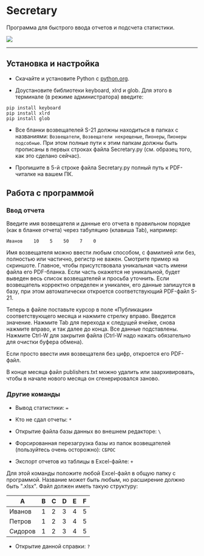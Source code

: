 # Secretary

Программа для быстрого ввода отчетов и подсчета статистики.

![](https://github.com/antorix/Secretary/blob/master/screenshot.png)

***

## Установка и настройка

* Скачайте и установите Python с [python.org](https://www.python.org/).

* Доустановите библиотеки keyboard, xlrd и glob. Для этого в терминале (в режиме администратора) введите:
```
pip install keyboard
pip install xlrd
pip install glob
```
* Все бланки возвещателей S-21 должны находиться в папках с названиями: `Возвещатели`, `Возвещатели некрещеные`, `Пионеры`, `Пионеры подсобные`. При этом полные пути к этим папкам должны быть прописаны в первых строках файла Secretary.py (см. образец того, как это сделано сейчас).

* Пропишите в 5-й строке файла Secretary.py полный путь к PDF-читалке на вашем ПК.

## Работа с программой

### Ввод отчета

Введите имя возвещателя и данные его отчета в правильном порядке (как в бланке отчета) через табуляцию (клавиша Tab), например:

```
Иванов    10    5    50    7    0
```

Имя возвещателя можно ввести любым способом, с фамилией или без, полностью или частично, регистр не важен. Смотрите пример на скриншоте. Главное, чтобы присутствовала уникальная часть имени файла его PDF-бланка. Если часть окажется не уникальной, будет выведен весь список возвещателей и просьба уточнить. Если возвещатель корректно определен и уникален, его данные запишутся в базу, при этом автоматически откроется соответствующий PDF-файл S-21.

Теперь в файле поставьте курсор в поле «Публикации» соответствующего месяца и нажмите стрелку вправо. Введется значение. Нажмите Tab для перехода к следущей ячейке, снова нажмите вправо, и так далее до конца. Все данные подставлены. Нажмите Ctrl-W для закрытия файла (Ctrl-W надо нажать обязательно для очистки буфера обмена).

Если просто ввести имя возвещателя без цифр, откроется его PDF-файл.

В конце месяца файл publishers.txt можно удалить или заархивировать, чтобы в начале нового месяца он сгенерировался заново.

### Другие команды

* Вывод статистики: `=`

* Кто не сдал отчеты: `*`

* Открытие файла базы данных во внешнем редакторе: `\`

* Форсированная перезагрузка базы из папок возвещателей (пользуйтесь очень осторожно): `СБРОС`

* Экспорт отчетов из таблицы в Excel-файле: `+`

Для этой команды положите любой Excel-файл в общую папку с программой. Название может быть любым, но расширение должно быть ".xlsx". Файл должен иметь такую структуру:

| A | B | C | D | E | F |
|--------|---|---|---|---|---|
| Иванов | 1 | 2 | 3 | 4 | 5 |
| Петров | 1 | 2 | 3 | 4 | 5 |
| Сидоров| 1 | 2 | 3 | 4 | 5 |

* Открытие данной справки: `?`
